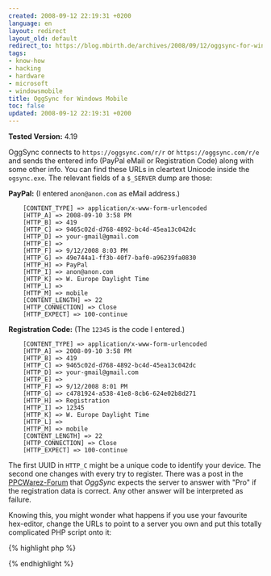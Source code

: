 ```yaml
---
created: 2008-09-12 22:19:31 +0200
language: en
layout: redirect
layout_old: default
redirect_to: https://blog.mbirth.de/archives/2008/09/12/oggsync-for-windows-mobile.html
tags:
- know-how
- hacking
- hardware
- microsoft
- windowsmobile
title: OggSync for Windows Mobile
toc: false
updated: 2008-09-12 22:19:31 +0200
---
```


**Tested Version:** 4.19

OggSync connects to `https://oggsync.com/r/r` or `https://oggsync.com/r/e` and sends the entered info (PayPal eMail or
Registration Code) along with some other info. You can find these URLs in cleartext Unicode inside the `ogsync.exe`.
The relevant fields of a `$_SERVER` dump are those:

**PayPal:** (I entered `anon@anon.com` as eMail address.)

~~~
    [CONTENT_TYPE] => application/x-www-form-urlencoded
    [HTTP_A] => 2008-09-10 3:58 PM
    [HTTP_B] => 419
    [HTTP_C] => 9465c02d-d768-4892-bc4d-45ea13c042dc
    [HTTP_D] => your-gmail@gmail.com
    [HTTP_E] =>
    [HTTP_F] => 9/12/2008 8:03 PM
    [HTTP_G] => 49e744a1-ff3b-40f7-baf0-a96239fa0830
    [HTTP_H] => PayPal
    [HTTP_I] => anon@anon.com
    [HTTP_K] => W. Europe Daylight Time
    [HTTP_L] =>
    [HTTP_M] => mobile
    [CONTENT_LENGTH] => 22
    [HTTP_CONNECTION] => Close
    [HTTP_EXPECT] => 100-continue
~~~

**Registration Code:** (The `12345` is the code I entered.)

~~~
    [CONTENT_TYPE] => application/x-www-form-urlencoded
    [HTTP_A] => 2008-09-10 3:58 PM
    [HTTP_B] => 419
    [HTTP_C] => 9465c02d-d768-4892-bc4d-45ea13c042dc
    [HTTP_D] => your-gmail@gmail.com
    [HTTP_E] =>
    [HTTP_F] => 9/12/2008 8:01 PM
    [HTTP_G] => c4781924-a538-41e8-8cb6-624e02b8d271
    [HTTP_H] => Registration
    [HTTP_I] => 12345
    [HTTP_K] => W. Europe Daylight Time
    [HTTP_L] =>
    [HTTP_M] => mobile
    [CONTENT_LENGTH] => 22
    [HTTP_CONNECTION] => Close
    [HTTP_EXPECT] => 100-continue
~~~

The first UUID in `HTTP_C` might be a unique code to identify your device. The second one changes with every try to
register. There was a post in the [PPCWarez-Forum](http://forum.ppcwarez.org/) that *OggSync* expects the server to
answer with "Pro" if the registration data is correct. Any other answer will be interpreted as failure.

Knowing this, you might wonder what happens if you use your favourite hex-editor, change the URLs to point to a server
you own and put this totally complicated PHP script onto it:

{% highlight php %}
<?php
  echo 'Pro';
?>
{% endhighlight %}